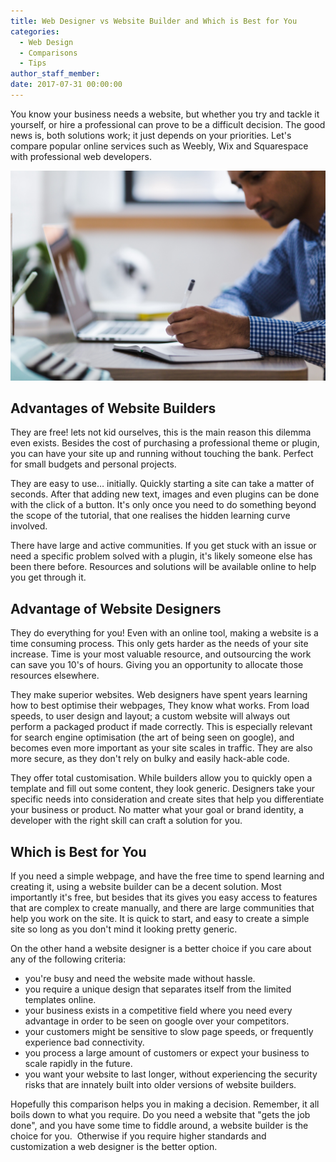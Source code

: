 ```yaml
---
title: Web Designer vs Website Builder and Which is Best for You
categories:
  - Web Design
  - Comparisons
  - Tips
author_staff_member:
date: 2017-07-31 00:00:00
---
```



You know your business needs a website, but whether you try and tackle it yourself, or hire a professional can prove to be a difficult decision. The good news is, both solutions work; it just depends on your priorities. Let's compare popular online services such as Weebly, Wix and Squarespace with professional web developers.

![](/uploads/versions/stocksnap-w13mh17022---x----4460-2973x---.jpg)

## Advantages of Website Builders

They are free! lets not kid ourselves, this is the main reason this dilemma even exists. Besides the cost of purchasing a professional theme or plugin, you can have your site up and running without touching the bank. Perfect for small budgets and personal projects.

They are easy to use… initially. Quickly starting a site can take a matter of seconds. After that adding new text, images and even plugins can be done with the click of a button. It's only once you need to do something beyond the scope of the tutorial, that one realises the hidden learning curve involved.

There have large and active communities. If you get stuck with an issue or need a specific problem solved with a plugin, it's likely someone else has been there before. Resources and solutions will be available online to help you get through it.

## Advantage of Website Designers

They do everything for you! Even with an online tool, making a website is a time consuming process. This only gets harder as the needs of your site increase. Time is your most valuable resource, and outsourcing the work can save you 10's of hours. Giving you an opportunity to allocate those resources elsewhere.

They make superior websites. Web designers have spent years learning how to best optimise their webpages, They know what works. From load speeds, to user design and layout; a custom website will always out perform a packaged product if made correctly. This is especially relevant for search engine optimisation (the art of being seen on google), and becomes even more important as your site scales in traffic. They are also more secure, as they don't rely on bulky and easily hack-able code.

They offer total customisation. While builders allow you to quickly open a template and fill out some content, they look generic. Designers take your specific needs into consideration and create sites that help you differentiate your business or product. No matter what your goal or brand identity, a developer with the right skill can craft a solution for you.

## Which is Best for You

If you need a simple webpage, and have the free time to spend learning and creating it, using a website builder can be a decent solution. Most importantly it's free, but besides that its gives you easy access to features that are complex to create manually, and there are large communities that help you work on the site. It is quick to start, and easy to create a simple site so long as you don't mind it looking pretty generic.

On the other hand a website designer is a better choice if you care about any of the following criteria:

* you're busy and need the website made without hassle.
* you require a unique design that separates itself from the limited templates online.
* your business exists in a competitive field where you need every advantage in order to be seen on google over your competitors.
* your customers might be sensitive to slow page speeds, or frequently experience bad connectivity.
* you process a large amount of customers or expect your business to scale rapidly in the future.
* you want your website to last longer, without experiencing the security risks that are innately built into older versions of website builders.

Hopefully this comparison helps you in making a decision. Remember, it all boils down to what you require. Do you need a website that "gets the job done", and you have some time to fiddle around, a website builder is the choice for you. &nbsp;Otherwise if you require higher standards and customization a web designer is the better option.